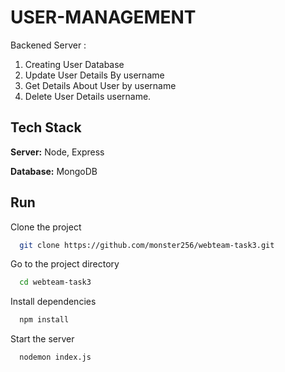 
# USER-MANAGEMENT 

Backened Server : 
 1. Creating User Database 
 2. Update User Details By username 
 3. Get Details About User by username 
 4. Delete User Details  username. 


## Tech Stack


**Server:** Node, Express

**Database:** MongoDB


## Run

Clone the project

```bash
  git clone https://github.com/monster256/webteam-task3.git
```

Go to the project directory

```bash
  cd webteam-task3
```

Install dependencies

```bash
  npm install
```

Start the server

```bash
  nodemon index.js
```

